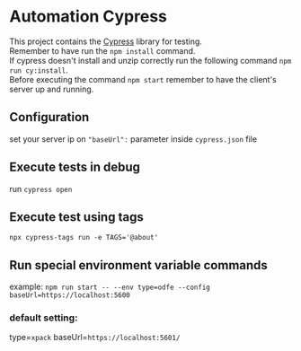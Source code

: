 # Automation Cypress

This project contains the [Cypress](https://www.cypress.io/) library for testing.\
Remember to have run the `npm install` command. \
If cypress doesn't install and unzip correctly run the following command `npm run cy:install`.\
Before executing the command `npm start` remember to have the client's server up and running.

## Configuration
set your server ip on `"baseUrl":` parameter inside `cypress.json` file

## Execute tests in debug
run `cypress open`

## Execute test using tags
`npx cypress-tags run -e TAGS='@about'`

## Run special environment variable commands

example:
`npm run start -- --env type=odfe --config baseUrl=https://localhost:5600`

### default setting:
type=`xpack`
baseUrl=`https://localhost:5601/`

